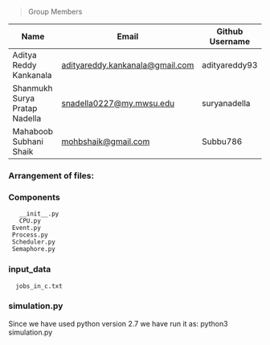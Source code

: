 >Group Members
>
| Name                           | Email                           | Github Username|
|--------------------------------|---------------------------------|----------------|
| Aditya Reddy Kankanala         | adityareddy.kankanala@gmail.com | adityareddy93  |
| Shanmukh Surya Pratap Nadella  | snadella0227@my.mwsu.edu        | suryanadella   |
| Mahaboob Subhani Shaik         | mohbshaik@gmail.com             | Subbu786       |

### Arrangement of files:

### Components   
	   __init__.py    
	   CPU.py
     Event.py
     Process.py
     Scheduler.py
     Semaphore.py
### input_data   
	  jobs_in_c.txt     
### simulation.py

Since we have used python version 2.7 we have run it as:
  python3 simulation.py
  
